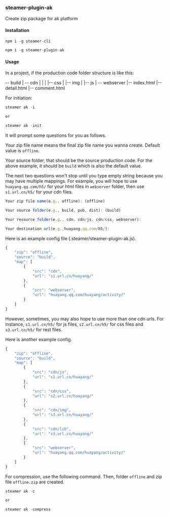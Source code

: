 ### steamer-plugin-ak

Create zip package for ak platform

#### Installation

```javascript
npm i -g steamer-cli

npm i -g steamer-plugin-ak
```

#### Usage

In a project, if the production code folder structure is like this:

-- build
	|
	-- cdn
	|	|
	|	|-- css
	|	|-- img
	|	|-- js
	|
	-- webserver
		|-- index.html
		|-- detail.html
		|-- comment.html

For initiation:

```javascript
steamer ak -i

or 

steamer ak -init

```

It will prompt some questions for you as follows. 

Your zip file name means the final zip file name you wanna create. Default value is `offline`.

Your source folder, that should be the source production code. For the above example, it should be `build` which is also the default value.

The next two questions won't stop until you type empty string because you may have multiple mappings. For example, you will hope to use `huayang.qq.com/h5/` for your html files in `webserver` folder, then use `s1.url.cn/h5/` for your cdn files. 


```javascript
Your zip file name(e.g., offline): (offline)

Your source folder(e.g., build, pub, dist): (build)

Your resource folder(e.g., cdn, cdn/js, cdn/css, webserver):

Your destination url(e.g.,huayang.qq.com/h5/):
```

Here is an example config file (.steamer/steamer-plugin-ak.js).

```javascript
{
    "zip": "offline",
    "source": "build",
    "map": [
        {
            "src": "cdn",
            "url": "s1.url.cn/huayang/"
        },
        {
            "src": "webserver",
            "url": "huayang.qq.com/huayang/activity/"
        }
    ]
}
```

However, sometimes, you may also hope to use more than one cdn urls. For instance, `s1.url.cn/h5/` for js files, `s2.url.cn/h5/` for css files and `s3.url.cn/h5/` for rest files.

Here is another example config.

```javascript
{
    "zip": "offline",
    "source": "build",
    "map": [
        {
            "src": "cdn/js",
            "url": "s1.url.cn/huayang/"
        },
        {
            "src": "cdn/css",
            "url": "s2.url.cn/huayang/"
        },
        {
            "src": "cdn/img",
            "url": "s3.url.cn/huayang/"
        },
        {
            "src": "cdn/lib",
            "url": "s3.url.cn/huayang/"
        },
        {
            "src": "webserver",
            "url": "huayang.qq.com/huayang/activity/"
        }
    ]
}
```

For compression, use the following command. Then, folder `offline` and zip file `offline.zip` are created.

```javascript
steamer ak -c

or

steamer ak -compress
```